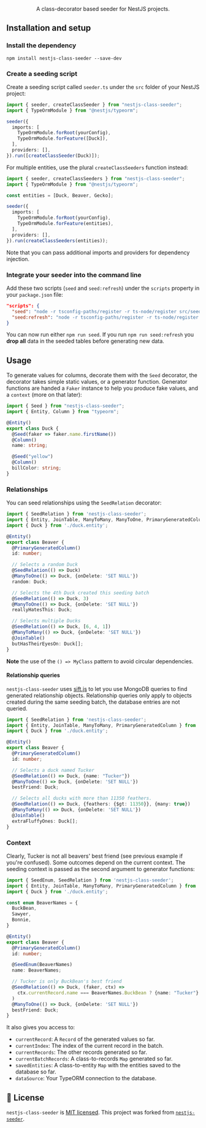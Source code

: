 <p align="center">
A class-decorator based seeder for NestJS projects.
</p>

## Installation and setup

### Install the dependency

```
npm install nestjs-class-seeder --save-dev
```

### Create a seeding script

Create a seeding script called `seeder.ts` under the `src` folder of your NestJS project:

```typescript
import { seeder, createClassSeeder } from "nestjs-class-seeder";
import { TypeOrmModule } from "@nestjs/typeorm";

seeder({
  imports: [
    TypeOrmModule.forRoot(yourConfig),
    TypeOrmModule.forFeature([Duck]),
  ],
  providers: [],
}).run([createClassSeeder(Duck)]);
```

For multiple entities, use the plural `createClassSeeders` function instead:

```typescript
import { seeder, createClassSeeders } from "nestjs-class-seeder";
import { TypeOrmModule } from "@nestjs/typeorm";

const entities = [Duck, Beaver, Gecko];

seeder({
  imports: [
    TypeOrmModule.forRoot(yourConfig),
    TypeOrmModule.forFeature(entities),
  ],
  providers: [],
}).run(createClassSeeders(entities));
```

Note that you can pass additional imports and providers for dependency injection.

### Integrate your seeder into the command line

Add these two scripts (`seed` and `seed:refresh`) under the `scripts` property in your
`package.json` file:

```json
"scripts": {
  "seed": "node -r tsconfig-paths/register -r ts-node/register src/seeder.ts",
  "seed:refresh": "node -r tsconfig-paths/register -r ts-node/register src/seeder.ts -- --refresh"
}
```

You can now run either `npm run seed`. If you run `npm run seed:refresh` you **drop all**
data in the seeded tables before generating new data.

## Usage

To generate values for columns, decorate them with the `Seed` decorator, the decorator
takes simple static values, or a generator function. Generator functions are handed a
`Faker` instance to help you produce fake values, and a `context` (more on that later):

```typescript
import { Seed } from "nestjs-class-seeder";
import { Entity, Column } from "typeorm";

@Entity()
export class Duck {
  @Seed(faker => faker.name.firstName())
  @Column()
  name: string;

  @Seed("yellow")
  @Column()
  billColor: string;
}
```

### Relationships

You can seed relationships using the `SeedRelation` decorator:

```typescript
import { SeedRelation } from 'nestjs-class-seeder';
import { Entity, JoinTable, ManyToMany, ManyToOne, PrimaryGeneratedColumn } from 'typeorm';
import { Duck } from './duck.entity';

@Entity()
export class Beaver {
  @PrimaryGeneratedColumn()
  id: number;

  // Selects a random Duck
  @SeedRelation(() => Duck)
  @ManyToOne(() => Duck, {onDelete: 'SET NULL'})
  random: Duck;

  // Selects the 4th Duck created this seeding batch
  @SeedRelation(() => Duck, 3)
  @ManyToOne(() => Duck, {onDelete: 'SET NULL'})
  reallyHatesThis: Duck;

  // Selects multiple Ducks
  @SeedRelation(() => Duck, [6, 4, 1])
  @ManyToMany(() => Duck, {onDelete: 'SET NULL'})
  @JoinTable()
  butHasTheirEyesOn: Duck[];
}
```

**Note** the use of the `() => MyClass` pattern to avoid circular dependencies.

#### Relationship queries

`nestjs-class-seeder` uses [sift.js](https://github.com/crcn/sift.js) to let you use
MongoDB queries to find generated relationship objects. Relationship queries only apply to
objects created during the same seeding batch, the database entries are not queried.

```typescript
import { SeedRelation } from 'nestjs-class-seeder';
import { Entity, JoinTable, ManyToMany, PrimaryGeneratedColumn } from 'typeorm';
import { Duck } from './duck.entity';

@Entity()
export class Beaver {
  @PrimaryGeneratedColumn()
  id: number;

  // Selects a duck named Tucker
  @SeedRelation(() => Duck, {name: "Tucker"})
  @ManyToOne(() => Duck, {onDelete: 'SET NULL'})
  bestFriend: Duck;

  // Selects all ducks with more than 11350 feathers.
  @SeedRelation(() => Duck, {feathers: {$gt: 11350}}, {many: true})
  @ManyToMany(() => Duck, {onDelete: 'SET NULL'})
  @JoinTable()
  extraFluffyOnes: Duck[];
}
```

### Context

Clearly, Tucker is not all beavers' best friend (see previous example if you're confused).
Some outcomes depend on the current context. The seeding context is passed as the second
argument to generator functions:

```typescript
import { SeedEnum, SeedRelation } from 'nestjs-class-seeder';
import { Entity, JoinTable, ManyToMany, PrimaryGeneratedColumn } from 'typeorm';
import { Duck } from './duck.entity';

const enum BeaverNames = {
  BuckBean,
  Sawyer,
  Bonnie,
}

@Entity()
export class Beaver {
  @PrimaryGeneratedColumn()
  id: number;

  @SeedEnum(BeaverNames)
  name: BeaverNames;

  // Tucker is only BuckBean's best friend
  @SeedRelation(() => Duck, (faker, ctx) =>
    ctx.currentRecord.name === BeaverNames.BuckBean ? {name: "Tucker"} : null
  )
  @ManyToOne(() => Duck, {onDelete: 'SET NULL'})
  bestFriend: Duck;
}
```

It also gives you access to:

* `currentRecord`: A `Record` of the generated values so far.
* `currentIndex`: The index of the current record in the batch.
* `currentRecords`: The other records generated so far.
* `currentBatchRecords`: A class-to-records `Map` generated so far.
* `savedEntities`: A class-to-entity `Map` with the entities saved to the database so far.
* `dataSource`: Your TypeORM connection to the database.

## 📜 License

`nestjs-class-seeder` is [MIT licensed](LICENSE). This project was forked from
[`nestjs-seeder`](https://github.com/edwardanthony/nestjs-seeder).
